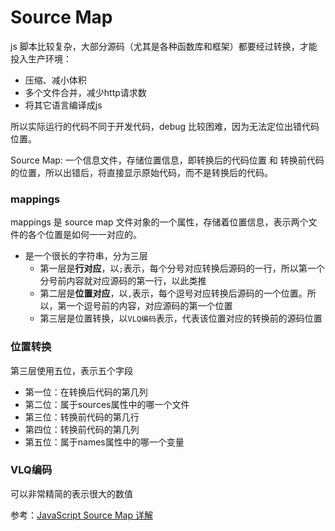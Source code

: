 # Source Map
js 脚本比较复杂，大部分源码（尤其是各种函数库和框架）都要经过转换，才能投入生产环境：
- 压缩、减小体积
- 多个文件合并，减少http请求数
- 将其它语言编译成js

所以实际运行的代码不同于开发代码，debug 比较困难，因为无法定位出错代码位置。

Source Map: 一个信息文件，存储位置信息，即转换后的代码位置 和 转换前代码的位置，所以出错后，将直接显示原始代码，而不是转换后的代码。

### mappings
mappings 是 source map 文件对象的一个属性，存储着位置信息，表示两个文件的各个位置是如何一一对应的。
- 是一个很长的字符串，分为三层
  - 第一层是**行对应**，以`;`表示，每个分号对应转换后源码的一行，所以第一个分号前内容就对应源码的第一行，以此类推
  - 第二层是**位置对应**，以`,`表示，每个逗号对应转换后源码的一个位置。所以，第一个逗号前的内容，对应源码的第一个位置
  - 第三层是位置转换，以`VLQ编码`表示，代表该位置对应的转换前的源码位置

### 位置转换
第三层使用五位，表示五个字段
- 第一位：在转换后代码的第几列
- 第二位：属于sources属性中的哪一个文件
- 第三位：转换前代码的第几行
- 第四位：转换前代码的第几列
- 第五位：属于names属性中的哪一个变量

### VLQ编码
可以非常精简的表示很大的数值

参考：[JavaScript Source Map 详解](http://www.ruanyifeng.com/blog/2013/01/javascript_source_map.html)